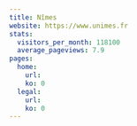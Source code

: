 ```yaml
---
title: Nîmes
website: https://www.unimes.fr
stats:
  visitors_per_month: 118100
  average_pageviews: 7.9
pages:
  home: 
    url: 
    ko: 0
  legal: 
    url: 
    ko: 0
---
```

